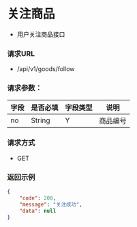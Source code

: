 # 关注商品

* 用户关注商品接口

### 请求URL

* /api/v1/goods/follow

### 请求参数：

| 字段     | 是否必填 |字段类型| 说明       |
|--------|------|-----|----------|
| no     | String     | Y    | 商品编号     |



### 请求方式
* GET

### 返回示例

```json
{
    "code": 200,
    "message": "关注成功",
    "data": null
}
```

